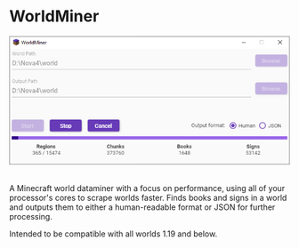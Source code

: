 # WorldMiner

<div align="center">
    <img src="Assets/worldminer_preview.png" alt="Logo">
</div>

<br/>

A Minecraft world dataminer with a focus on performance, using all of your processor's cores to scrape worlds faster. Finds books and signs in a world and outputs them to either a human-readable format or JSON for further processing. 

Intended to be compatible with all worlds 1.19 and below.
